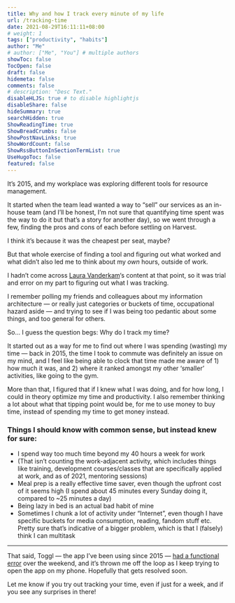 ```yaml
---
title: Why and how I track every minute of my life
url: /tracking-time
date: 2021-08-29T16:11:11+08:00
# weight: 1
tags: ["productivity", "habits"]
author: "Me"
# author: ["Me", "You"] # multiple authors
showToc: false
TocOpen: false
draft: false
hidemeta: false
comments: false
# description: "Desc Text."
disableHLJS: true # to disable highlightjs
disableShare: false
hideSummary: true
searchHidden: true
ShowReadingTime: true
ShowBreadCrumbs: false
ShowPostNavLinks: true
ShowWordCount: false
ShowRssButtonInSectionTermList: true
UseHugoToc: false
featured: false
---
```


It’s 2015, and my workplace was exploring different tools for resource management. 

It started when the team lead wanted a way to “sell” our services as an in-house team (and I’ll be honest, I’m not sure that quantifying time spent was the way to do it but that’s a story for another day), so we went through a few, finding the pros and cons of each before settling on Harvest. 

I think it’s because it was the cheapest per seat, maybe?

But that whole exercise of finding a tool and figuring out what worked and what didn’t also led me to think about my *own* hours, outside of work. 

I hadn’t come across [Laura Vanderkam](https://lauravanderkam.com/2017/09/welcome-168-hours-time-tracking-challenge/)‘s content at that point, so it was trial and error on my part to figuring out what I was tracking.

I remember polling my friends and colleagues about my information architecture — or really just categories or buckets of time, occupational hazard aside — and trying to see if I was being too pedantic about some things, and too general for others.

So… I guess the question begs: Why do I track my time?

It started out as a way for me to find out where I was spending (wasting) my time — back in 2015, the time I took to commute was definitely an issue on my mind, and I feel like being able to clock that time made me aware of 1) how much it was, and 2) where it ranked amongst my other ‘smaller’ activities, like going to the gym.

More than that, I figured that if I knew what I was doing, and for how long, I could in theory optimize my time and productivity. I also remember thinking a lot about what that tipping point would be, for me to use money to buy time, instead of spending my time to get money instead.

### Things I should know with common sense, but instead knew for sure:

- I spend way too much time beyond my 40 hours a week for work
- (That isn’t counting the work-adjacent activity, which includes things like training, development courses/classes that are specifically applied at work, and as of 2021, mentoring sessions)
- Meal prep is a really effective time saver, even though the upfront cost of it seems high (I spend about 45 minutes every Sunday doing it, compared to ~25 minutes a day)
- Being lazy in bed is an actual bad habit of mine
- Sometimes I chunk a lot of activity under “Internet”, even though I have specific buckets for media consumption, reading, fandom stuff etc. Pretty sure that’s indicative of a bigger problem, which is that I (falsely) think I can multitask

***

That said, Toggl — the app I’ve been using since 2015 — [had a functional error](https://twitter.com/toggltrack/status/1431554352506884096) over the weekend, and it’s thrown me off the loop as I keep trying to open the app on my phone. Hopefully that gets resolved soon.

Let me know if you try out tracking your time, even if just for a week, and if you see any surprises in there!